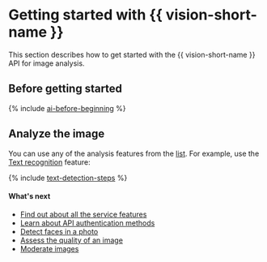 # Getting started with {{ vision-short-name }}

This section describes how to get started with the {{ vision-short-name }} API for image analysis.

## Before getting started

{% include [ai-before-beginning](../_includes/ai-before-beginning.md) %}

## Analyze the image

You can use any of the analysis features from the [list](concepts/index.md#features). For example, use the [Text recognition](concepts/ocr/index.md) feature:

{% include [text-detection-steps](../_includes/vision/text-detection-steps.md) %}

#### What's next

* [Find out about all the service features](concepts/index.md)
* [Learn about API authentication methods](api-ref/authentication.md)
* [Detect faces in a photo](operations/face-detection/index.md)
* [Assess the quality of an image](operations/classification/quality.md)
* [Moderate images](operations/classification/moderation.md)

